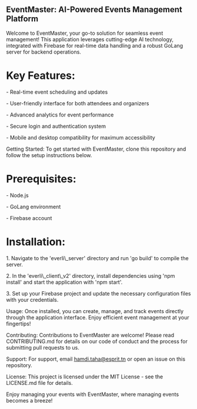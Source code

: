 ## EventMaster: AI-Powered Events Management Platform

Welcome to EventMaster, your go-to solution for seamless event management! This application leverages cutting-edge AI technology, integrated with Firebase for real-time data handling and a robust GoLang server for backend operations.

# Key Features:

\- Real-time event scheduling and updates

\- User-friendly interface for both attendees and organizers

\- Advanced analytics for event performance

\- Secure login and authentication system

\- Mobile and desktop compatibility for maximum accessibility

Getting Started: To get started with EventMaster, clone this repository and follow the setup instructions below.

# Prerequisites:

\- Node.js

\- GoLang environment

\- Firebase account

# Installation:

1\. Navigate to the 'everli\\\_server' directory and run 'go build' to compile the server.

2\. In the 'everli\\\_client\\\_v2' directory, install dependencies using 'npm install' and start the application with 'npm start'.

3\. Set up your Firebase project and update the necessary configuration files with your credentials.

Usage: Once installed, you can create, manage, and track events directly through the application interface. Enjoy efficient event management at your fingertips!

Contributing: Contributions to EventMaster are welcome! Please read CONTRIBUTING.md for details on our code of conduct and the process for submitting pull requests to us.

Support: For support, email hamdi.taha@esprit.tn or open an issue on this repository.

License: This project is licensed under the MIT License - see the LICENSE.md file for details.

Enjoy managing your events with EventMaster, where managing events becomes a breeze!
